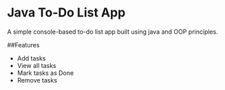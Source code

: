 # Java To-Do List App
A simple console-based to-do list app built using java and OOP principles.

##Features 
- Add tasks
- View all tasks
- Mark tasks as Done
- Remove tasks
